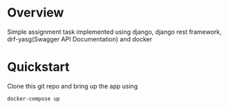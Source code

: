 # Overview
Simple assignment task implemented using django, django rest framework, drf-yasg(Swagger API Documentation) and docker


# Quickstart
Clone this git repo and bring up the app using
```
docker-compose up
```

